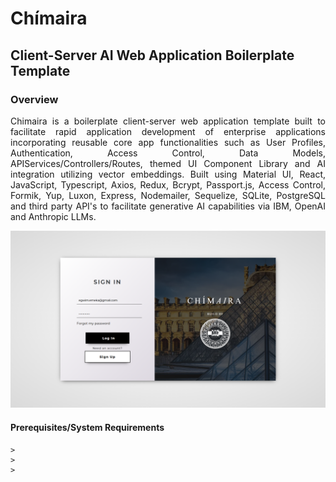 # Chímaira
## Client-Server AI Web Application Boilerplate Template

### Overview
<p align="justify">Chimaira is a boilerplate client-server web application template built to facilitate rapid application development of enterprise applications incorporating reusable core app functionalities such as User Profiles, Authentication, Access Control, Data Models, APIServices/Controllers/Routes, themed UI Component Library and AI integration utilizing vector embeddings. Built using Material UI, React, JavaScript, Typescript, Axios, Redux, Bcrypt, Passport.js, Access Control, Formik, Yup, Luxon, Express, Nodemailer, Sequelize, SQLite, PostgreSQL and third party API's to facilitate generative AI capabilities via IBM, OpenAI and Anthropic LLMs.</p>

![alt text](/illiad/authenticationscreenshot.png)

#### Prerequisites/System Requirements
```
> 
> 
> 

```
